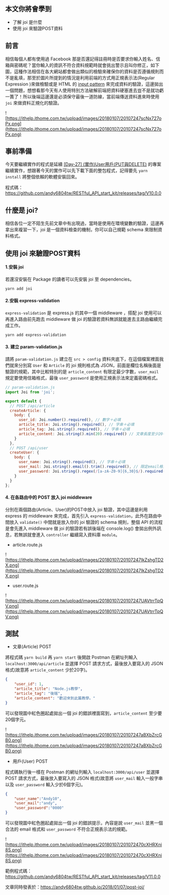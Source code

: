 ## 本文你將會學到
- 了解 joi 是什麼
- 使用 joi 來驗證POST資料

## 前言
相信每個人都有使用過 Facebook 那是否還記得註冊時是否要求你輸入姓名、信箱與密碼呢？當你輸入的資訊不符合資料規範時就會挑出警示且叫你修正，如下圖，這種作法相信在各大網站都會做出類似的檢驗來確保你的資料是否遵循規則而不是亂填，那至於圖片所提到的情況是利用前端的方式用正規表示法(Regular Expression )來做檢驗或是 HTML 的 [input pattern](https://www.w3schools.com/tags/att_input_pattern.asp) 來完成資料的驗證，這邊拋出一個問題，想想看那今天有人使用特別方法破解前端把資料硬塞進去豈不是就功虧一簣了！所以後端這邊還是必須保守最後一道防線，當前端傳送資料進來時使用 `joi` 來做資料正規化的驗證。

![https://ithelp.ithome.com.tw/upload/images/20180107/20107247scNx727oPx.png](https://ithelp.ithome.com.tw/upload/images/20180107/20107247scNx727oPx.png)

## 事前準備
今天要繼續實作的程式是延續 [[Day-27] (實作)User用戶(PUT與DELETE)](https://andy6804tw.github.io/2018/01/03/user-api-tutorial(2)/) 的專案繼續實作，想跟著今天的實作可以先下載下面的整包程式，記得要先 `yarn install` 將整個依賴的軟體安裝回來。

程式碼：https://github.com/andy6804tw/RESTful_API_start_kit/releases/tag/V10.0.0

## 什麼是 joi?
相信各位一定不陌生先前文章中有出現過，當時是使用在環境變數的驗證，這邊再拿出來複習一下，joi 是一個資料檢查的機制，你可以自己規範 schema 來限制資料格式。

## 使用 joi 來驗證POST資料

#### 1.安裝 joi

若還沒安裝在 Package 的讀者可以先安裝 joi 至 dependencies。

```bash
yarn add joi
```

#### 2.安裝 express-validation

`express-validation` 是 express.js 的其中一個 middleware ，搭配 joi 使用可以再進入路由前先跑去 middleware 做 joi 的驗證若資料無誤就能進去主路由繼續完成工作。

```bash
yarn add express-validation
```

#### 3. 建立 param-validation.js

請將 `param-validation.js` 建立在 `src > config` 資料夾底下，在這個檔案裡面我們就來分別寫 `User` 和 `Article` 的 joi 規則格式為 JSON，前面是欄位名稱後面是驗證的規範，其中比較特別的是 `article_content` 有限定最少字數，`user_mail` 規定要使用信箱格式，最後 `user_password` 是使用正規表示法來定義密碼格式。

```js
// param-validation.js
import Joi from 'joi';

export default {
  // POST /api/article
  createArticle: {
    body: {
      user_id: Joi.number().required(), // 數字＋必填
      article_title: Joi.string().required(), // 字串＋必填
      article_tag: Joi.string().required(), // 字串＋必填
      article_content: Joi.string().min(20).required() // 文章長度至少20字
    }
  },
  // POST /api/user
  createUser: {
    body: {
      user_name: Joi.string().required(), // 字串＋必填
      user_mail: Joi.string().email().trim().required(), // 限定email格式並移除多餘空白
      user_password: Joi.string().regex(/[a-zA-Z0-9]{6,30}$/).required() // 最小長度6最大30，只允許英文大小寫和數字
    }
  }
};
```

#### 4. 在各路由中的 POST 放入 joi middleware
分別在兩個路由(Article、User)的POST中放入 joi 驗證，其中這邊是利用 express 的 middleware 來完成，首先引入 `express-validation`，此外在路由中間放入 `validate()` 中間就是放入你的 joi 驗證的 schema 規則，整個 API 的流程是會先進入 middleware 做 joi 的驗證若有誤後端在 console.log() 會拋出例外訊息，若無誤就會進入 `controller` 繼續寫入資料庫 `module`。

- article.route.js

![https://ithelp.ithome.com.tw/upload/images/20180107/20107247IkZshgTD2X.png](https://ithelp.ithome.com.tw/upload/images/20180107/20107247IkZshgTD2X.png)

- user.route.js

![https://ithelp.ithome.com.tw/upload/images/20180107/20107247UAVtrrTpQV.png](https://ithelp.ithome.com.tw/upload/images/20180107/20107247UAVtrrTpQV.png)

## 測試

- 文章(Article) POST

將程式碼 `yarn build` 再 `yarn start` 後開啟 Postman 在網址列輸入 `localhost:3000/api/article` 並選擇 POST 請求方式，最後放入要寫入的 JSON 格式(故意將 `article_content` 少於20字)。

```json
{
    "user_id": 1,
    "article_title": "Node.js教學",
    "article_tag": "後端",
    "article_content": "歡迎來到此篇教學。"
}
```

可以發現圖中紅色圈起處拋出一個 joi 的錯誤裡面寫到，`article_content` 至少要20個字元。

![https://ithelp.ithome.com.tw/upload/images/20180107/20107247aBXbZrcGB0.png](https://ithelp.ithome.com.tw/upload/images/20180107/20107247aBXbZrcGB0.png)

- 用戶(User) POST

程式碼執行後一樣在 Postman 的網址列輸入 `localhost:3000/api/user` 並選擇 POST 請求方式，最後放入要寫入的 JSON 格式(故意將 `user_mail` 輸入一般字串以及 `user_password` 輸入少於6個字元)。

```json
{
	"user_name":"Andy10",
	"user_mail":"andy",
	"user_password":"0000"
}
```

可以發現圖中紅色圈起處拋出一個 joi 的錯誤提示，內容是說 `user_mail` 並黑一個合法的 email 格式和 `user_password` 不符合正規表示法的規範。

![https://ithelp.ithome.com.tw/upload/images/20180107/201072470cXHRXni8S.png](https://ithelp.ithome.com.tw/upload/images/20180107/201072470cXHRXni8S.png)


範例程式碼：https://github.com/andy6804tw/RESTful_API_start_kit/releases/tag/V11.0.0

文章同時發表於：https://andy6804tw.github.io/2018/01/07/post-joi/
